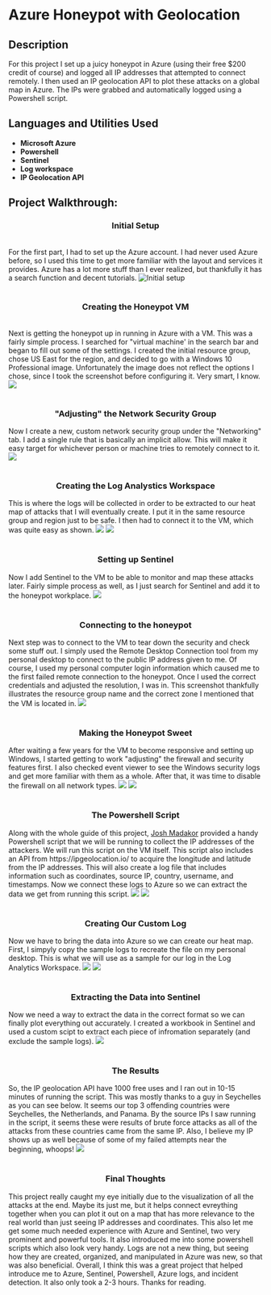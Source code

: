 <h1>Azure Honeypot with Geolocation</h1>

<h2>Description</h2>
For this project I set up a juicy honeypot in Azure (using their free $200 credit of course) and logged all IP addresses that attempted to connect remotely. I then used an IP geolocation API to plot these attacks on a global map in Azure. The IPs were grabbed and automatically logged using a Powershell script.
<br />


<h2>Languages and Utilities Used</h2>

- <b>Microsoft Azure</b> 
- <b>Powershell</b>
- <b>Sentinel</b>
- <b>Log workspace</b>
- <b>IP Geolocation API</b>

<h2>Project Walkthrough:</h2>

<p>
<h3 align="center">Initial Setup</h3> <br/>
For the first part, I had to set up the Azure account. I had never used Azure before, so I used this time to get more familiar with the layout and services it provides. Azure has a lot more stuff than I ever realized, but thankfully it has a search function and decent tutorials. 
 <img src="https://i.ibb.co/Wpf6BPH/gettingstarted.png" alt="Initial setup">
<br />
<br />
<h3 align="center">Creating the Honeypot VM</h3> <br/>
 Next is getting the honeypot up in running in Azure with a VM. This was a fairly simple process. I searched for "virtual machine' in the search bar and began to fill out some of the settings. I created the initial resource group, chose US East for the region, and decided to go with a Windows 10 Professional image. Unfortunately the image does not reflect the options I chose, since I took the screenshot before configuring it. Very smart, I know.
<img src="https://i.ibb.co/p0011jq/createa-VM.png">
<br />
<br />
 <h3 align="center"> "Adjusting" the Network Security Group</h3>
Now I create a new, custom network security group under the "Networking" tab. I add a single rule that is basically an implicit allow. This will make it easy target for whichever person or machine tries to remotely connect to it. 
<img src="https://i.ibb.co/0DjFNpX/sketchyfirewall.png">
 <br />
 <br />
<h3 align="center"> Creating the Log Analystics Workspace </h3>
This is where the logs will be collected in order to be extracted to our heat map of attacks that I will eventually create. I put it in the same resource group and region just to be safe. I then had to connect it to the VM, which was quite easy as shown.
<img src="https://i.ibb.co/VCn1qr3/loganalyticsworkspace.png">
<img src="https://i.ibb.co/xGJ4qpN/connectlogsto-VM.png">
<br />
<br />
<h3 align="center">Setting up Sentinel</h3>
Now I add Sentinel to the VM to be able to monitor and map these attacks later. Fairly simple process as well, as I just search for Sentinel and add it to the honeypot workplace.
<img src="https://i.ibb.co/mNNfbfm/create-Sentinel.png">
<br />
<br />
 <h3 align="center">Connecting to the honeypot</h3>
Next step was to connect to the VM to tear down the security and check some stuff out. I simply used the Remote Desktop Connection tool from my personal desktop to connect to the public IP address given to me. Of course, I used my personal computer login information which caused me to the first failed remote connection to the honeypot. Once I used the correct credentials and adjusted the resolution, I was in. This screenshot thankfully illustrates the resource group name and the correct zone I mentioned that the VM is located in. 
 <img src="https://i.ibb.co/XtDrrRv/RDP-to-VM.png">
<br />
<br />
<h3 align="center">Making the Honeypot Sweet</h3>
 After waiting a few years for the VM to become responsive and setting up Windows, I started getting to work "adjusting" the firewall and security features first. I also checked event viewer to see the Windows security logs and get more familiar with them as a whole. After that, it was time to disable the firewall on all network types.
 <img src="https://i.ibb.co/GFPQDGj/firewalloff-VM.png">
 <img src="https://i.ibb.co/1qVykVv/eventviewlogonattemptoopsie.png">
 <br />
 <br />
 <h3 align="center">The Powershell Script</h3>
 Along with the whole guide of this project, <a href="https://www.youtube.com/@JoshMadakor">Josh Madakor</a> provided a handy Powershell script that we will be running to collect the IP addresses of the attackers. We will run this script on the VM itself. This script also includes an API from https://ipgeolocation.io/ to acquire the longitude and latitude from the IP addresses. This will also create a log file that includes information such as coordinates, source IP, country, username, and timestamps. Now we connect these logs to Azure so we can extract the data we get from running this script. 
 <img src="https://i.ibb.co/gFpFPhM/collectlogson-VM.png">
 <img src="https://i.ibb.co/KLcRSWz/samplelogfile.png">
 <br />
 <br />
<h3 align="center">Creating Our Custom Log</h3>
Now we have to bring the data into Azure so we can create our heat map. First, I simpyly copy the sample logs to recreate the file on my personal desktop. This is what we will use as a sample for our log in the Log Analytics Workspace. 
<img src="https://i.ibb.co/m9ynkQV/creatingcustomlogs-Azure.png">
 <img src="https://i.ibb.co/CtwLMRb/transferlogfile-To-Azure.png">
 <br />
 <br />
<h3 align="center">Extracting the Data into Sentinel</h3>
Now we need a way to extract the data in the correct format so we can finally plot everything out accurately. I created a workbook in Sentinel and used a custom scipt to extract each piece of infromation separately (and exclude the sample logs).
<img src="https://i.ibb.co/WGMcmGG/extractlogscript.png">
<br />
<br />
<h3 align="center">The Results</h3>
So, the IP geolocation API have 1000 free uses and I ran out in 10-15 minutes of running the script. This was mostly thanks to a guy in Seychelles as you can see below. It seems our top 3 offending countries were Seychelles, the Netherlands, and Panama. By the source IPs I saw running in the script, it seems these were results of brute force attacks as all of the attacks from these countries came from the same IP. Also, I believe my IP shows up as well because of some of my failed attempts near the beginning, whoops!
<img src="https://i.ibb.co/4dxGpJM/mapresults10minutes-APIranout.png">
<br />
<br />
<h3 align="center">Final Thoughts</h3>
This project really caught my eye initially due to the visualization of all the attacks at the end. Maybe its just me, but it helps connect evreything together when you can plot it out on a map that has more relevance to the real world than just seeing IP addresses and coordinates. This also let me get some much needed experience with Azure and Sentinel, two very prominent and powerful tools. It also introduced me into some powershell scripts which also look very handy. Logs are not a new thing, but seeing how they are created, organized, and manipulated in Azure was new, so that was also beneficial. Overall, I think this was a great project that helped introduce me to Azure, Sentinel, Powershell, Azure logs, and incident detection. It also only took a 2-3 hours. Thanks for reading.

 
</p>

